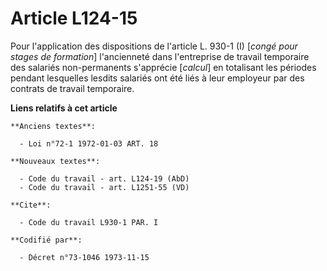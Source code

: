 # Article L124-15

Pour l'application des dispositions de l'article L. 930-1 (I) [*congé pour stages de formation*] l'ancienneté dans
l'entreprise de travail temporaire des salariés non-permanents s'apprécie [*calcul*] en totalisant les périodes pendant
lesquelles lesdits salariés ont été liés à leur employeur par des contrats de travail temporaire.

**Liens relatifs à cet article**

	**Anciens textes**:

	  - Loi n°72-1 1972-01-03 ART. 18

	**Nouveaux textes**:

	  - Code du travail - art. L124-19 (AbD)
	  - Code du travail - art. L1251-55 (VD)

	**Cite**:

	  - Code du travail L930-1 PAR. I

	**Codifié par**:

	  - Décret n°73-1046 1973-11-15

